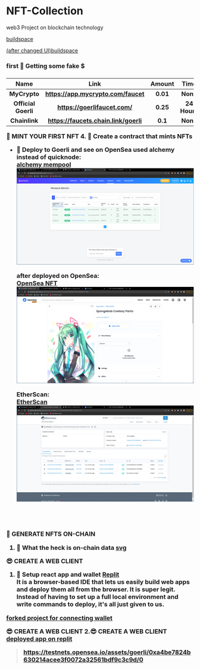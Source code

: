 # NFT-Collection
web3 Project on blockchain technology 


 <a href="https://buildspace.so/p/mint-nft-collection/lessons/get-local-environment-running" target="_blank">buildspace</a> 
 
  <a href="https://buildspace.so/p/mint-nft-collection/lessons/what-is-onchain-data" target="_blank">(after changed UI)buildspace</a>
  
  
  <h3> first 🤑 Getting some fake $ <h3>
  
  
| Name               | Link                                       | Amount    | Time     |
|       :----:       |                   :----:                   |   :----:  |  :----:  |
| MyCrypto           |<a>	https://app.mycrypto.com/faucet </a>    | 	0.01     | None     |
| Official Goerli    | <a>	https://goerlifaucet.com/</a>          | 0.25      | 24 Hours |
| Chainlink          | <a>	https://faucets.chain.link/goerli</a>  |	0.1       |  	None   |


 
 
 
🦊 MINT YOUR FIRST NFT
4. 💎 Create a contract that mints NFTs
   - 🎉 Deploy to Goerli and see on OpenSea
        **used alchemy instead of quicknode**:<br>
        <a href="https://dashboard.alchemy.com/mempool">alchemy mempool</a><br>
         ![](./READMEImage/Mempool%20alchemy.png)

        **after deployed on OpenSea**:<br>
         <a href="https://testnets.opensea.io/assets/goerli/0xc95E90Be2173120F9DF0604Bc24BC79D6B15FC38/0">OpenSea NFT</a><br>
         ![](./READMEImage/opensea.png)


       **EtherScan**:<br>
         <a href="https://goerli.etherscan.io/address/0xc95e90be2173120f9df0604bc24bc79d6b15fc38">EtherScan</a><br>
         ![](./READMEImage/etherscan.png)
<br>
<br>


👑 GENERATE NFTS ON-CHAIN
1. 🎨 What the heck is on-chain data
 <a href="https://developer.mozilla.org/en-US/docs/Web/SVG/Tutorial?utm_source=buildspace.so&utm_medium=buildspace_project">svg</a><br>
 
 
 
 😎 CREATE A WEB CLIENT
 1. 👾 Setup react app and wallet
    <a href="https://replit.com/">Replit</a><br>
    It is a browser-based IDE that lets us easily build web apps and deploy them all from the browser. It is super legit. Instead of having to set up a      full local environment and write commands to deploy, it's all just given to us.


 <a href="https://replit.com/@MitalSapkale/nft-starter-project-forked#src/App.jsx">forked project for connecting wallet</a><br>

 
😎 CREATE A WEB CLIENT
   2.😎 CREATE A WEB CLIENT
 <a href="https://nft-starter-project-forked.mitalsapkale.repl.co/">deployed app on replit</a><br>
 
 
 
 
 > https://testnets.opensea.io/assets/goerli/0xa4be7824b630214acee3f0072a32561bdf9c3c9d/0
 
 
